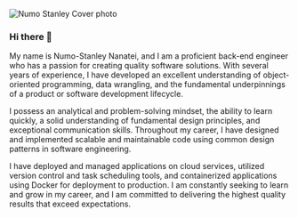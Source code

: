 ![Numo Stanley Cover photo](https://github.com/Numostanley/Numostanley/assets/90499278/e0b01d57-7524-471e-8ae8-02ea0c729603)

### Hi there 👋

My name is Numo-Stanley Nanatei, and I am a proficient back-end engineer who has a passion for creating quality software solutions. With several years of experience, I have developed an excellent understanding of object-oriented programming, data wrangling, and the fundamental underpinnings of a product or software development lifecycle.

I possess an analytical and problem-solving mindset, the ability to learn quickly, a solid understanding of fundamental design principles, and exceptional communication skills. Throughout my career, I have designed and implemented scalable and maintainable code using common design patterns in software engineering.

I have deployed and managed applications on cloud services, utilized version control and task scheduling tools, and containerized applications using Docker for deployment to production. I am constantly seeking to learn and grow in my career, and I am committed to delivering the highest quality results that exceed expectations.

<!--
**Numostanley/Numostanley** is a ✨ _special_ ✨ repository because its `README.md` (this file) appears on your GitHub profile.

Here are some ideas to get you started:

- 🔭 I’m currently working on ...
- 🌱 I’m currently learning ...
- 👯 I’m looking to collaborate on ...
- 🤔 I’m looking for help with ...
- 💬 Ask me about ...
- 📫 How to reach me: ...
- 😄 Pronouns: ...
- ⚡ Fun fact: ...
-->
